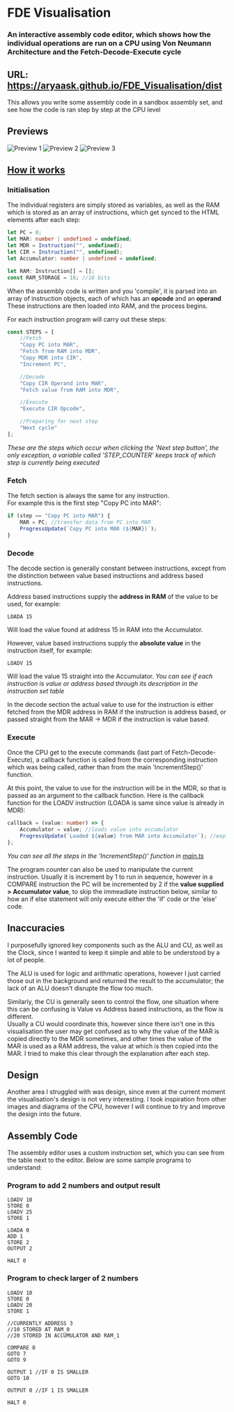 # FDE Visualisation
### An interactive assembly code editor, which shows how the individual operations are run on a CPU using Von Neumann Architecture and the Fetch-Decode-Execute cycle

## URL: https://aryaask.github.io/FDE_Visualisation/dist

This allows you write some assembly code in a sandbox assembly set, and see how the code is ran step by step at the CPU level

## Previews
![Preview 1](/Previews/1.png?raw=true)
![Preview 2](/Previews/2.png?raw=true)
![Preview 3](/Previews/3.png?raw=true)

## <u>How it works</u>

### Initialisation
The individual registers are simply stored as variables, as well as the RAM which is stored as an array of instructions, which get synced to the HTML elements after each step:
```typescript
let PC = 0;
let MAR: number | undefined = undefined;
let MDR = Instruction("", undefined);
let CIR = Instruction("", undefined);
let Accumulator: number | undefined = undefined;

let RAM: Instruction[] = [];
const RAM_STORAGE = 16; //16 bits
```

When the assembly code is written and you 'compile', it is parsed into an array of instruction objects, each of which has an **opcode** and an **operand** These instructions are then loaded into RAM, and the process begins.

For each instruction program will carry out these steps:
```javascript
const STEPS = [
    //Fetch
    "Copy PC into MAR",
    "Fetch from RAM into MDR",
    "Copy MDR into CIR",
    "Increment PC",

    //Decode
    "Copy CIR Operand into MAR",
    "Fetch value from RAM into MDR",

    //Execute
    "Execute CIR Opcode",

    //Preparing for next step
    "Next cycle"
];
```
*These are the steps which occur when clicking the 'Next step button', the only exception, a variable called 'STEP_COUNTER' keeps track of which step is currently being executed*

### Fetch
The fetch section is always the same for any instruction.\
For example this is the first step "Copy PC into MAR":
```typescript
if (step == "Copy PC into MAR") {
    MAR = PC; //transfer data from PC into MAR
    ProgressUpdate(`Copy PC into MAR (${MAR})`);
}
```

### Decode
The decode section is generally constant between instructions, except from the distinction between value based instructions and address based instructions.

Address based instructions supply the **address in RAM** of the value to be used, for example:
```
LOADA 15
```
Will load the value found at address 15 in RAM into the Accumulator.

However, value based instructions supply the **absolute value** in the instruction itself, for example:
```
LOADV 15
```
Will load the value 15 straight into the Accumulator.
*You can see if each instruction is value or address based through its description in the instruction set table*

In the decode section the actual value to use for the instruction is either fetched from the MDR address in RAM if the instruction is address based, or passed straight from the MAR -> MDR if the instruction is value based.

### Execute
Once the CPU get to the execute commands (last part of Fetch-Decode-Execute), a callback function is called from the corresponding instruction which was being called, rather than from the main 'IncrementStep()' function.

At this point, the value to use for the instruction will be in the MDR, so that is passed as an argument to the callback function. Here is the callback function for the LOADV instruction (LOADA is same since value is already in MDR):
```typescript
callback = (value: number) => {
    Accumulator = value; //loads value into accumulator
    ProgressUpdate(`Loaded ${value} from MAR into Accumulator`); //explains what happened to user
};
```

*You can see all the steps in the 'IncrementStep()' function in [main.ts](/Src/main.ts)*

The program counter can also be used to manipulate the current instruction. Usually it is increment by 1 to run in sequence, however in a COMPARE instruction the PC will be incremented by 2 if the **value supplied > Accumulator value**, to skip the immeadiate instruction below, similar to how an if else statement will only execute either the 'if' code or the 'else' code.

## Inaccuracies
I purposefully ignored key components such as the ALU and CU, as well as the Clock, since I wanted to keep it simple and able to be understood by a lot of people.

The ALU is used for logic and arithmatic operations, however I just carried those out in the background and returned the result to the accumulator; the lack of an ALU doesn't disrupte the flow too much.

Similarly, the CU is generally seen to control the flow, one situation where this can be confusing is Value vs Address based instructions, as the flow is different.\
Usually a CU would coordinate this, however since there isn't one in this visualisation the user may get confused as to why the value of the MAR is copied directly to the MDR sometimes, and other times the value of the MAR is used as a RAM address, the value at which is then copied into the MAR. I tried to make this clear through the explanation after each step.

## Design
Another area I struggled with was design, since even at the current moment the visualisation's design is not very interesting. I took inspiration from other images and diagrams of the CPU, however I will continue to try and improve the design into the future.

## Assembly Code
The assembly editor uses a custom instruction set, which you can see from the table next to the editor. Below are some sample programs to understand:

### Program to add 2 numbers and output result
```
LOADV 10
STORE 0
LOADV 25
STORE 1

LOADA 0
ADD 1
STORE 2
OUTPUT 2

HALT 0
```

### Program to check larger of 2 numbers
```
LOADV 10
STORE 0
LOADV 20
STORE 1

//CURRENTLY ADDRESS 3
//10 STORED AT RAM_0
//20 STORED IN ACCUMULATOR AND RAM_1

COMPARE 0
GOTO 7
GOTO 9

OUTPUT 1 //IF 0 IS SMALLER
GOTO 10

OUTPUT 0 //IF 1 IS SMALLER

HALT 0
```